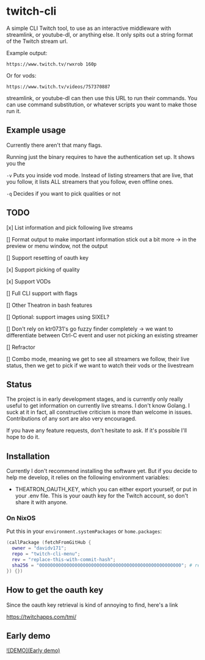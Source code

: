 # twitch-cli

A simple CLI Twitch tool, to use as an interactive middleware with streamlink, or youtube-dl, or anything else. It only spits out a string format of the Twitch stream url.

Example output:

`https://www.twitch.tv/rwxrob 160p`

Or for vods:

`https://www.twitch.tv/videos/757370887`

streamlink, or youtube-dl can then use this URL to run their commands. You can use command substitution, or whatever scripts you want to make those run it.

## Example usage

Currently there aren't that many flags.

Running just the binary requires to have the authentication set up. It shows you the

`-v` Puts you inside vod mode. Instead of listing streamers that are live, that you follow, it lists ALL streamers that you follow, even offline ones.

`-q` Decides if you want to pick qualities or not

## TODO

 [x] List information and pick following live streams

 [] Format output to make important information stick out a bit more -> in the preview or menu window, not the output

 [] Support resetting of oauth key

 [x] Support picking of quality

 [x] Support VODs

 [] Full CLI support with flags

 [] Other Theatron in bash features

 [] Optional: support images using SIXEL?

 [] Don't rely on ktr0731's go fuzzy finder completely -> we want to differentiate between Ctrl-C event and user not picking an existing streamer

 [] Refractor

 [] Combo mode, meaning we get to see all streamers we follow, their live status, then we get to pick if we want to watch their vods or the livestream

## Status

The project is in early development stages, and is currently only really useful to get information on currently live streams. I don't know Golang. I suck at it in fact, all constructive criticism is more than welcome in issues. Contributions of any sort are also very encouraged.

If you have any feature requests, don't hesitate to ask. If it's possible I'll hope to do it.

## Installation

Currently I don't recommend installing the software yet. But if you decide to help me develop, it relies on the following environment variables:

* THEATRON_OAUTH_KEY, which you can either export yourself, or put in your .env file. This is your oauth key for the Twitch account, so don't share it with anyone.

### On NixOS

Put this in your `environment.systemPackages` or `home.packages`:
```nix
(callPackage (fetchFromGitHub {
  owner = "davidv171";
  repo = "twitch-cli-menu";
  rev = "replace-this-with-commit-hash";
  sha256 = "0000000000000000000000000000000000000000000000000000"; # replace this with actual sha256 on fail
}) {})
```

## How to get the oauth key

Since the oauth key retrieval is kind of annoying to find, here's a link

https://twitchapps.com/tmi/

## Early demo

[![DEMO](Early demo)](theatron-go-demo.webm)


